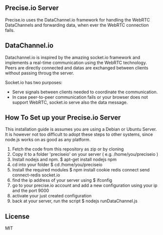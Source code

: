 ## Precise.io Server
Precise.io uses the DataChannel.io framework for handling the WebRTC DataChannels and forwarding data, when ever the WebRTC connection fails.

## DataChannel.io

Datachannel.io is inspired by the amazing socket.io framework and implements a real-time communication using the WebRTC technology.
Peers are directly connected and datas are exchanged between clients without passing throug the server.

Socket.io has two purposes:
* Serve signals between clients needed to coordinate the communication.
* In case peer-to-peer communication fails or your browser does not support WebRTC, socket.io serve also the data message.

## How To Set up your Precise.io Server
This installation guide is assumes you are using a Debian or Ubuntu Server. It is however not too difficult to adopt these steps to other systems, since node.js works on as good as any platform.

1. Fetch the code from this repository as zip or by cloning
2. Copy it to a folder 'preciseio' on your server ( e.g. /home/you/preciseio )
3. Install nodejs and npm.
	$ apt-get install nodejs npm
4. cd into your folder
	$ cd /home/you/preciseio
5. Install the required modules
	$ npm install cookie redis connect send connect-redis socket.io
6. find the ip address of your server using
	$ ifconfig
7. go to your precise.io account and add a new configuration using your ip and the port 9000
8. activate your just created configuration	
9. back at your server, run the script
	$ nodejs runDataChannel.js
	
	
## License

MIT
